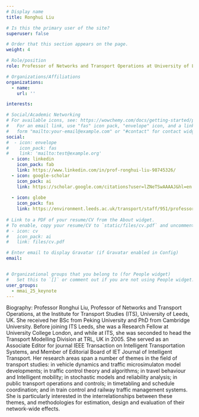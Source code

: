```yaml
---
# Display name
title: Ronghui Liu

# Is this the primary user of the site?
superuser: false

# Order that this section appears on the page.
weight: 4

# Role/position
role: Professor of Networks and Transport Operations at University of Leeds

# Organizations/Affiliations
organizations:
  - name:
    url: ''

interests:

# Social/Academic Networking
# For available icons, see: https://wowchemy.com/docs/getting-started/page-builder/#icons
#   For an email link, use "fas" icon pack, "envelope" icon, and a link in the
#   form "mailto:your-email@example.com" or "#contact" for contact widget.
social:
#  - icon: envelope
#    icon_pack: fas
#    link: 'mailto:test@example.org'
  - icon: linkedin
    icon_pack: fab
    link: https://www.linkedin.com/in/prof-ronghui-liu-98745326/
  - icon: google-scholar
    icon_pack: ai
    link: https://scholar.google.com/citations?user=lZNeTSwAAAAJ&hl=en
    
  - icon: globe
    icon_pack: fas
    link: https://environment.leeds.ac.uk/transport/staff/951/professor-ronghui-liu
 
# Link to a PDF of your resume/CV from the About widget.
# To enable, copy your resume/CV to `static/files/cv.pdf` and uncomment the lines below.
# - icon: cv
#   icon_pack: ai
#   link: files/cv.pdf

# Enter email to display Gravatar (if Gravatar enabled in Config)
email: 


# Organizational groups that you belong to (for People widget)
#   Set this to `[]` or comment out if you are not using People widget.
user_groups:
  - mmai_25_keynote
---
```

Biography: Professor Ronghui Liu, Professor of Networks and Transport Operations, at the Institute for Transport Studies (ITS), University of Leeds, UK.  She received her BSc from Peking University and PhD from Cambridge University.  Before joining ITS Leeds, she was a Research Fellow at University College London, and while at ITS, she was seconded to head the Transport Modelling Division at TRL, UK in 2005.  She served as an Associate Editor for journal IEEE Transaction on Intelligent Transportation Systems, and Member of Editorial Board of IET Journal of Intelligent Transport. Her research areas span a number of themes in the field of transport studies: in vehicle dynamics and traffic microsimulaton model developments; in traffic control theory and algorithms; in travel behaviour and Intelligent mobility; in stochastic models and reliability analysis; in public transport operations and controls; in timetabling and schedule coordination; and in train control and railway traffic management systems.  She is particularly interested in the interrelationships between these themes, and methodologies for estimation, design and evaluation of their network-wide effects.
